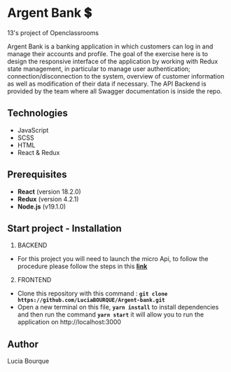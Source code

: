 # Argent Bank 💲

13's project of Openclassrooms

Argent Bank is a banking application in which customers can log in and manage their accounts and profile.
The goal of the exercise here is to design the responsive interface of the application by working with Redux state management, in particular to manage user authentication; connection/disconnection to the system, overview of customer information as well as modification of their data if necessary.
The API Backend is provided by the team where all Swagger documentation is inside the repo.

## Technologies

- JavaScript
- SCSS
- HTML
- React & Redux

## Prerequisites

- **React** (version 18.2.0)
- **Redux** (version 4.2.1)
- **Node.js** (v19.1.0)

## Start project - Installation

1. BACKEND

- For this project you will need to launch the micro Api, to follow the procedure please follow the steps in this **[link](https://github.com/OpenClassrooms-Student-Center/Project-10-Bank-API.git)**

2. FRONTEND

- Clone this repository with this command : **`git clone https://github.com/LuciaBOURQUE/Argent-bank.git`**
- Open a new terminal on this file, **`yarn install`** to install dependencies and then run the command **`yarn start`** it will allow you to run the application on http://localhost:3000

## Author

Lucia Bourque
